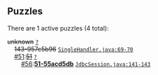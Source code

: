 ## Puzzles

There are 1 active puzzles (4 total):


<del>unknown</del> [`?`](../master/?)<br/>
&nbsp;&nbsp;&nbsp;&nbsp;<del>143-957c5b96</del> [`SingleHandler.java:69-70`](../master/src/main/java/com/jcabi/jdbc/SingleHandler.java#L69-L70)<br/>
&nbsp;&nbsp;&nbsp;&nbsp;[#51](https://github.com/jcabi/jcabi-jdbc/issues/51):[<del>51</del>](https://github.com/jcabi/jcabi-jdbc/issues/51) [`?`](../master/?)<br/>
&nbsp;&nbsp;&nbsp;&nbsp;&nbsp;&nbsp;&nbsp;&nbsp;[#56](https://github.com/jcabi/jcabi-jdbc/issues/56):[**51-55acd5db**](https://github.com/jcabi/jcabi-jdbc/issues/56) [`JdbcSession.java:141-143`](../master/src/main/java/com/jcabi/jdbc/JdbcSession.java#L141-L143)<br/>